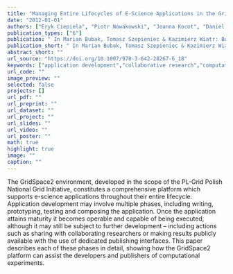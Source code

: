```yaml
---
title: "Managing Entire Lifecycles of E-Science Applications in the GridSpace2 Virtual Laboratory – From Motivation through Idea to Operable Web-Accessible Environment Built on Top of PL-Grid e-Infrastructure"
date: "2012-01-01"
authors: ["Eryk Ciepiela", "Piotr Nowakowski", "Joanna Kocot", "Daniel Harężlak", "Tomasz Gubała", "Jan Meizner", "Marek Kasztelnik", "Tomasz Bartynski", "Maciej Malawski", "Marian Bubak"]
publication_types: ["6"]
publication: " In Marian Bubak, Tomasz Szepieniec & Kazimierz Wiatr: Building a National Distributed E-Infrastructure–PL-Grid: Scientific and Technical Achievements. 6  228--239. Berlin, Heidelberg: Springer https://doi.org/10.1007/978-3-642-28267-6_18. ISBN: 978-3-642-28267-6"
publication_short: " In Marian Bubak, Tomasz Szepieniec & Kazimierz Wiatr: Building a National Distributed E-Infrastructure–PL-Grid: Scientific and Technical Achievements. 6  228--239. Berlin, Heidelberg: Springer https://doi.org/10.1007/978-3-642-28267-6_18. ISBN: 978-3-642-28267-6"
abstract_short: ""
url_source: "https://doi.org/10.1007/978-3-642-28267-6_18"
keywords: ["application development","collaborative research","computational science","virtual laboratories"]
url_code: ""
image_preview: ""
selected: false
projects: []
url_pdf: ""
url_preprint: ""
url_dataset: ""
url_project: ""
url_slides: ""
url_video: ""
url_poster: ""
math: true
highlight: true
image: ""
caption: ""
---
```

The GridSpace2 environment, developed in the scope of the PL-Grid Polish National Grid Initiative, constitutes a comprehensive platform which supports e-science applications throughout their entire lifecycle. Application development may involve multiple phases, including writing, prototyping, testing and composing the application. Once the application attains maturity it becomes operable and capable of being executed, although it may still be subject to further development – including actions such as sharing with collaborating researchers or making results publicly available with the use of dedicated publishing interfaces. This paper describes each of these phases in detail, showing how the GridSpace2 platform can assist the developers and publishers of computational experiments.
